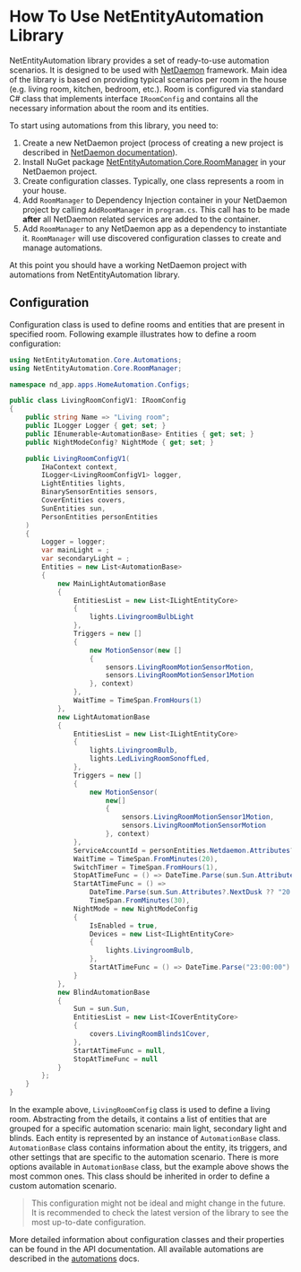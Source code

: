 # How To Use NetEntityAutomation Library

NetEntityAutomation library provides a set of ready-to-use automation scenarios.
It is designed to be used with [NetDaemon](https://netdaemon.xyz/) framework.
Main idea of the library is based on providing typical scenarios per room in the house (e.g. living room, kitchen, bedroom, etc.).
Room is configured via standard C# class that implements interface `IRoomConfig` and contains all the necessary information about the room and its entities.

To start using automations from this library, you need to:

1. Create a new NetDaemon project (process of creating a new project is described in [NetDaemon documentation](https://netdaemon.xyz/docs/user/started/development/)).
2. Install NuGet package [NetEntityAutomation.Core.RoomManager](https://github.com/users/x00Pavel/packages/nuget/package/NetEntityAutomation.Core.RoomManager) in your NetDaemon project.
3. Create configuration classes. Typically, one class represents a room in your house.
4. Add `RoomManager` to Dependency Injection container in your NetDaemon project by calling `AddRoomManager` in `program.cs`. This call has to be made **after** all NetDaemon related services are added to the container.
5. Add `RoomManager` to any NetDaemon app as a dependency to instantiate it. `RoomManager` will use discovered configuration classes to create and manage automations.

At this point you should have a working NetDaemon project with automations from NetEntityAutomation library.

## Configuration

Configuration class is used to define rooms and entities that are present in specified room.
Following example illustrates how to define a room configuration:

```csharp
using NetEntityAutomation.Core.Automations;
using NetEntityAutomation.Core.RoomManager;

namespace nd_app.apps.HomeAutomation.Configs;

public class LivingRoomConfigV1: IRoomConfig
{
    public string Name => "Living room";
    public ILogger Logger { get; set; }
    public IEnumerable<AutomationBase> Entities { get; set; }
    public NightModeConfig? NightMode { get; set; }

    public LivingRoomConfigV1(
        IHaContext context,
        ILogger<LivingRoomConfigV1> logger,
        LightEntities lights,
        BinarySensorEntities sensors,
        CoverEntities covers,
        SunEntities sun,
        PersonEntities personEntities
    )
    {
        Logger = logger;
        var mainLight = ;
        var secondaryLight = ;
        Entities = new List<AutomationBase>
        {
            new MainLightAutomationBase
            {
                EntitiesList = new List<ILightEntityCore>
                {
                    lights.LivingroomBulbLight
                },
                Triggers = new []
                {
                    new MotionSensor(new []
                    {
                        sensors.LivingRoomMotionSensorMotion,
                        sensors.LivingRoomMotionSensor1Motion
                    }, context)
                },
                WaitTime = TimeSpan.FromHours(1)
            },
            new LightAutomationBase
            {   
                EntitiesList = new List<ILightEntityCore>
                {
                    lights.LivingroomBulb,
                    lights.LedLivingRoomSonoffLed,
                },
                Triggers = new []
                {
                    new MotionSensor( 
                        new[]
                        {
                            sensors.LivingRoomMotionSensor1Motion,
                            sensors.LivingRoomMotionSensorMotion
                        }, context)
                },
                ServiceAccountId = personEntities.Netdaemon.Attributes?.UserId ?? "",
                WaitTime = TimeSpan.FromMinutes(20),
                SwitchTimer = TimeSpan.FromHours(1),
                StopAtTimeFunc = () => DateTime.Parse(sun.Sun.Attributes?.NextDawn ?? "06:00:00").TimeOfDay,
                StartAtTimeFunc = () =>
                    DateTime.Parse(sun.Sun.Attributes?.NextDusk ?? "20:00:00").TimeOfDay -
                    TimeSpan.FromMinutes(30),
                NightMode = new NightModeConfig
                {
                    IsEnabled = true,
                    Devices = new List<ILightEntityCore>
                    {
                        lights.LivingroomBulb,
                    },
                    StartAtTimeFunc = () => DateTime.Parse("23:00:00").TimeOfDay
                }
            },
            new BlindAutomationBase
            {
                Sun = sun.Sun,
                EntitiesList = new List<ICoverEntityCore>
                {
                    covers.LivingRoomBlinds1Cover,
                },
                StartAtTimeFunc = null,
                StopAtTimeFunc = null
            }
        };
    }
}
```

In the example above, `LivingRoomConfig` class is used to define a living room.
Abstracting from the details, it contains a list of entities that are grouped for a specific automation scenario: main light, secondary light and blinds.
Each entity is represented by an instance of `AutomationBase` class.
`AutomationBase` class contains information about the entity, its triggers, and other settings that are specific to the automation scenario.
There is more options available in `AutomationBase` class, but the example above shows the most common ones.
This class should be inherited in order to define a custom automation scenario.

> This configuration might not be ideal and might change in the future.
> It is recommended to check the latest version of the library to see the most up-to-date configuration.

More detailed information about configuration classes and their properties can be found in the API documentation.
All available automations are described in the [automations](/Docs/Automations/main-light-automation.html) docs.
